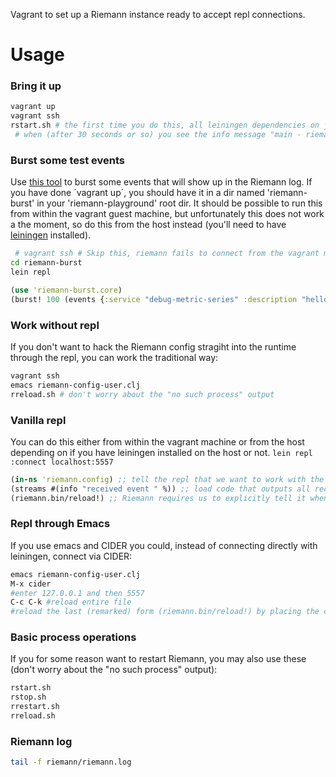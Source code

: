 Vagrant to set up a Riemann instance ready to accept repl connections.

# Usage


### Bring it up
```bash
vagrant up
vagrant ssh
rstart.sh # the first time you do this, all leiningen dependencies on java and clojure libraries will be downloaded to the vagrant machine's maven repo
 # when (after 30 seconds or so) you see the info message "main - riemann.core - Hyperspace core online", Riemann is ready to accept events
```

### Burst some test events
Use [this tool](https://github.com/Intelliplan/riemann-burst) to burst some events that will show up in the Riemann log. If you have done ´vagrant up´, you should have it in a dir named 'riemann-burst' in your 'riemann-playground' root dir.
It should be possible to run this from within the vagrant guest machine, but unfortunately this does not work a the moment, so do this from the host instead (you'll need to have [leiningen](http://leiningen.org/) installed).
```bash
 # vagrant ssh # Skip this, riemann fails to connect from the vagrant machine
cd riemann-burst
lein repl
```
```clj
(use 'riemann-burst.core)
(burst! 100 (events {:service "debug-metric-series" :description "hello!"} (take 10 (cycle [1 2 3]))))
```

### Work without repl
If you don't want to hack the Riemann config stragiht into the runtime through the repl, you can work the traditional way:
```bash
vagrant ssh
emacs riemann-config-user.clj
rreload.sh # don't worry about the "no such process" output
```

### Vanilla repl
You can do this either from within the vagrant machine or from the host depending on if you have leiningen installed on the host or not.
```lein repl :connect localhost:5557```
```clj
(in-ns 'riemann.config) ;; tell the repl that we want to work with the riemann.config namespace
(streams #(info "received event " %)) ;; load code that outputs all received events
(riemann.bin/reload!) ;; Riemann requires us to explicitly tell it when to actually use the new config
```

### Repl through Emacs
If you use emacs and CIDER you could, instead of connecting directly with leiningen, connect via CIDER:
```bash
emacs riemann-config-user.clj
M-x cider
#enter 127.0.0.1 and then 5557
C-c C-k #reload entire file
#reload the last (remarked) form (riemann.bin/reload!) by placing the cursor right after the last paren and pressing C-x C-e
```

### Basic process operations
If you for some reason want to restart Riemann, you may also use these (don't worry about the "no such process" output):
```bash
rstart.sh
rstop.sh
rrestart.sh
rreload.sh
```

### Riemann log
```bash
tail -f riemann/riemann.log
```
